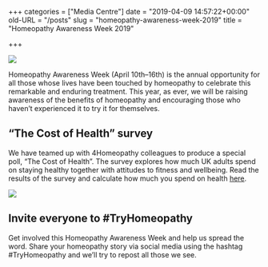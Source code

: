 +++
categories = ["Media Centre"]
date = "2019-04-09 14:57:22+00:00"
old-URL = "/posts"
slug = "homeopathy-awareness-week-2019"
title = "Homeopathy Awareness Week 2019"

+++

![](https://res.cloudinary.com/homeopathyuk/v1557403245/bha/42-PERCENT-HOMEOPATHY-INFOGRAPHIC-1024x655.jpg)

Homeopathy Awareness Week (April 10th–16th) is the annual opportunity for all those whose lives have been touched by homeopathy to celebrate this remarkable and enduring treatment. This year, as ever, we will be raising awareness of the benefits of homeopathy and encouraging those who haven’t experienced it to try it for themselves.

## “The Cost of Health” survey

We have teamed up with 4Homeopathy colleagues to produce a special poll, “The Cost of Health”. The survey explores how much UK adults spend on staying healthy together with attitudes to fitness and wellbeing. Read the results of the survey and calculate how much you spend on health [here](http://findahomeopath.org/).

![](https://res.cloudinary.com/homeopathyuk/v1557403245/bha/11-PERCENT-HOMEOPATHY-INFOGRAPHIC-1024x655.jpg)

## Invite everyone to #TryHomeopathy

Get involved this Homeopathy Awareness Week and help us spread the word. Share your homeopathy story via social media using the hashtag #TryHomeopathy and we’ll try to repost all those we see.


